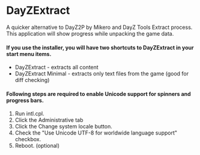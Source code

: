 # DayZExtract

A quicker alternative to DayZ2P by Mikero and DayZ Tools Extract process. This application will show progress while unpacking the game data.

#### If you use the installer, you will have two shortcuts to DayZExtract in your start menu items.
- DayZExtract - extracts all content
- DayZExtract Minimal - extracts only text files from the game (good for diff checking)

#### Following steps are required to enable Unicode support for spinners and progress bars.
1. Run intl.cpl.
2. Click the Administrative tab
3. Click the Change system locale button.
4. Check the "Use Unicode UTF-8 for worldwide language support" checkbox.
5. Reboot. (optional)
